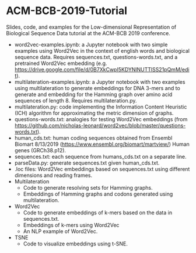 # ACM-BCB-2019-Tutorial

Slides, code, and examples for the Low-dimensional Representation of Biological Sequence Data tutorial at the ACM-BCB 2019 conference.

- word2vec-examples.ipynb: a Jupyter notebook with two simple examples using Word2Vec in the context of english words and biological sequence data. Requires sequences.txt, questions-words.txt, and a pretrained Word2Vec embedding (e.g. https://drive.google.com/file/d/0B7XkCwpI5KDYNlNUTTlSS21pQmM/edit).
- multilateration-examples.ipynb: a Jupyter notebook with two examples using multilateration to generate embeddings for DNA 3-mers and to generate and embedding for the Hamming graph over amino acid sequences of length 8. Requires multilateration.py.
- multilateration.py: code implementing the Information Content Heuristic (ICH) algorithm for approximating the metric dimension of graphs.
- questions-words.txt: analogies for testing Word2Vec embeddings (from https://github.com/nicholas-leonard/word2vec/blob/master/questions-words.txt).
- human_cds.txt: human coding sequences obtained from Ensembl Biomart 8/13/2019 (https://www.ensembl.org/biomart/martview/) Human genes (GRCh38.p12).
- sequences.txt: each sequence from humans_cds.txt on a separate line.
- parseData.py: generate sequences.txt given human_cds.txt.
- .loc files: Word2Vec embeddings based on sequences.txt using different dimensions and reading frames.
- Multilateration
  - Code to generate resolving sets for Hamming graphs.
  - Embeddings of Hamming graphs and codons generated using multilateration.
- Word2Vec
  - Code to generate embeddings of k-mers based on the data in sequences.txt.
  - Embeddings of k-mers using Word2Vec
  - An NLP example of Word2Vec.
- TSNE
  - Code to visualize embeddings using t-SNE.

